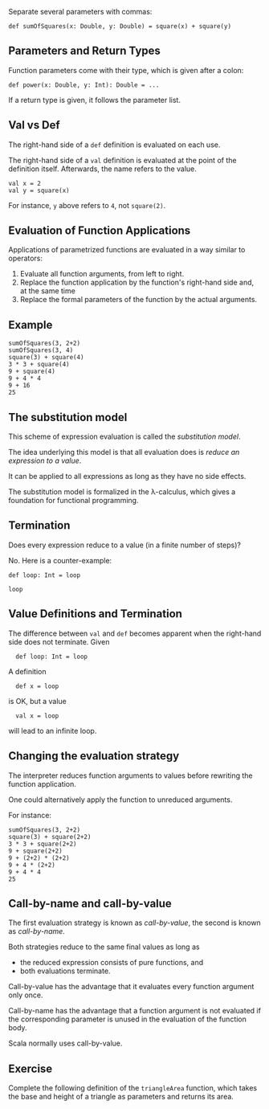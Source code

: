 

Separate several parameters with commas:

    def sumOfSquares(x: Double, y: Double) = square(x) + square(y)

## Parameters and Return Types 

Function parameters come with their type, which is given after a colon:

    def power(x: Double, y: Int): Double = ...

If a return type is given, it follows the parameter list.

## Val vs Def

The right-hand side of a `def` definition is evaluated on each use.

The right-hand side of a `val` definition is evaluated at the point of the definition
itself. Afterwards, the name refers to the value.

    val x = 2
    val y = square(x)

For instance, `y` above refers to `4`, not `square(2)`.

## Evaluation of Function Applications

Applications of parametrized functions are evaluated in a way similar to
operators:

 1. Evaluate all function arguments, from left to right.
 2. Replace the function application by the function's right-hand side and, at the same time
 3. Replace the formal parameters of the function by the actual arguments.

## Example

    sumOfSquares(3, 2+2)
    sumOfSquares(3, 4)
    square(3) + square(4)
    3 * 3 + square(4)
    9 + square(4)
    9 + 4 * 4
    9 + 16
    25

## The substitution model

This scheme of expression evaluation is called the *substitution model*.

The idea underlying this model is that all evaluation does is *reduce
an expression to a value*.

It can be applied to all expressions as long as they have no side effects.

The substitution model is formalized in the λ-calculus, which gives
a foundation for functional programming.

## Termination 

Does every expression reduce to a value (in a finite number of steps)?

No. Here is a counter-example:

    def loop: Int = loop

    loop

## Value Definitions and Termination

The difference between `val` and `def` becomes apparent when the right-hand
side does not terminate. Given

      def loop: Int = loop

A definition

      def x = loop

is OK, but a value

      val x = loop

will lead to an infinite loop.

## Changing the evaluation strategy

The interpreter reduces function arguments to values before rewriting the
function application.

One could alternatively apply the function to unreduced arguments.

For instance:

    sumOfSquares(3, 2+2)
    square(3) + square(2+2)
    3 * 3 + square(2+2)
    9 + square(2+2)
    9 + (2+2) * (2+2)
    9 + 4 * (2+2)
    9 + 4 * 4
    25

## Call-by-name and call-by-value 

The first evaluation strategy is known as *call-by-value*,
the second is known as *call-by-name*.

Both strategies reduce to the same final values
as long as

 - the reduced expression consists of pure functions, and
 - both evaluations terminate.

Call-by-value has the advantage that it evaluates every function argument
only once.

Call-by-name has the advantage that a function argument is not evaluated if the
corresponding parameter is unused in the evaluation of the function body.

Scala normally uses call-by-value.

## Exercise

Complete the following definition of the `triangleArea` function,
which takes the base and height of a triangle as parameters and returns
its area.
